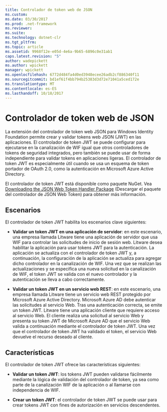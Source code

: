 ```yaml
---
title: Controlador de token web de JSON
ms.custom: 
ms.date: 03/30/2017
ms.prod: .net-framework
ms.reviewer: 
ms.suite: 
ms.technology: dotnet-clr
ms.tgt_pltfrm: 
ms.topic: article
ms.assetid: 9968f12e-e05d-4e6a-9b65-6896c0e31ab1
caps.latest.revision: "5"
author: wadepickett
ms.author: wpickett
manager: wpickett
ms.openlocfilehash: 6772d484fa4d0ed3948ecee26adb2cf886340f11
ms.sourcegitcommit: bd1ef61f4bb794b25383d3d72e71041a5ced172e
ms.translationtype: MT
ms.contentlocale: es-ES
ms.lasthandoff: 10/18/2017
---
```

# <a name="json-web-token-handler"></a>Controlador de token web de JSON
La extensión del controlador de token web JSON para Windows Identity Foundation permite crear y validar tokens web JSON (JWT) en las aplicaciones. El controlador de token JWT se puede configurar para ejecutarse en la canalización de WIF igual que otros controladores de tokens de seguridad integrados, pero también se puede usar de forma independiente para validar tokens en aplicaciones ligeras. El controlador de token JWT es especialmente útil cuando se usa un esquema de token portador de OAuth 2.0, como la autenticación en Microsoft Azure Active Directory.  
  
 El controlador de token JWT está disponible como paquete NuGet. Vea [Downloading the JSON Web Token Handler Package](../../../docs/framework/security/downloading-the-json-web-token-handler-package.md) (Descargar el paquete del controlador de JSON Web Token) para obtener más información.  
  
## <a name="scenarios"></a>Escenarios  
 El controlador de token JWT habilita los escenarios clave siguientes:  
  
-   **Validar un token JWT en una aplicación de servidor**: en este escenario, una empresa llamada Litware tiene una aplicación de servidor que usa WIF para controlar las solicitudes de inicio de sesión web. Litware desea habilitar la aplicación para usar tokens JWT para la autenticación. La aplicación se actualiza con el controlador de token JWT y, a continuación, la configuración de la aplicación se actualiza para agregar dicho controlador en la canalización de WIF. Una vez que se realizan las actualizaciones y se especifica una nueva solicitud en la canalización de WIF, el token JWT se valida con el nuevo controlador y la autenticación se lleva a cabo correctamente.  
  
-   **Validar un token JWT en un servicio web REST**: en este escenario, una empresa llamada Litware tiene un servicio web REST protegido por Microsoft Azure Active Directory. Microsoft Azure AD debe autenticar las solicitudes al servicio Web. Tras una autenticación correcta, se emite un token JWT. Litware tiene una aplicación cliente que requiere acceso al servicio Web. El cliente realiza una solicitud al servicio Web y presenta su token JWT de Microsoft Azure AD que el servicio Web valida a continuación mediante el controlador de token JWT. Una vez que el controlador de token JWT ha validado el token, el servicio Web devuelve el recurso deseado al cliente.  
  
## <a name="features"></a>Características  
 El controlador de token JWT ofrece las características siguientes:  
  
-   **Validar un token JWT**: los tokens JWT pueden validarse fácilmente mediante la lógica de validación del controlador de token, ya sea como parte de la canalización WIF de la aplicación o al llamarse con independencia de WIF.  
  
-   **Crear un token JWT**: el controlador de token JWT se puede usar para crear tokens JWT con fines de autorización en servicios descendentes.
